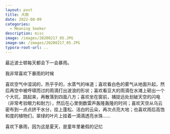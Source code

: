 ```yaml
---
layout: post
title: 大雨
date: 2022-08-09
categories:
  - Meaning Seeker
description: misc
image: /images/20200217_05.JPG
image-sm: /images/20200217_05.JPG
typora-root-url: ..
---
```


最近波士顿每天都会下一会暴雨。

我非常喜欢下暴雨的时候

喜欢空气中湿润的，热乎乎的，水蒸气的味道；喜欢看白色的雾气从地面升起，然后再空中被呼啸而过的雨滴打出波浪的形状；喜欢看豆大的雨滴在水滩上砸出一个个大坑，跳起来，再散落到四面八方；喜欢坐在窗前，捕捉远处划破天空的闪电（非常考验眼力和耐力），然后在心里倒数雷声轰隆轰隆的时间；喜欢天空从乌云密布到一点点挤干水分，挂上蓬松、洁白的云朵，再次点亮大地；也喜欢雨后高饱和度的植物们，翠绿的叶片上挂着一滴滴透亮水珠……

喜欢下暴雨，因为这是夏天，是童年里暑假的记忆